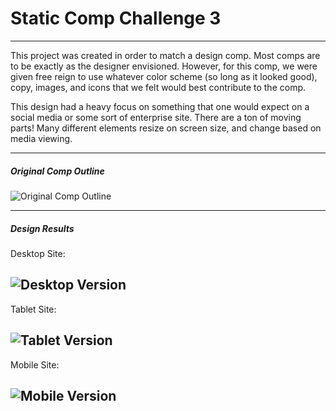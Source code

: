 # Static Comp Challenge 3
---

This project was created in order to match a design comp. Most comps are to be exactly as the designer envisioned. However, for this comp, we were given free reign to use whatever color scheme (so long as it looked good), copy, images, and icons that we felt would best contribute to the comp.

This design had a heavy focus on something that one would expect on a social media or some sort of enterprise site. There are a ton of moving parts! Many different elements resize on screen size, and change based on media viewing. 

---
##### Original Comp Outline

![Original Comp Outline](https://github.com/cbandrow/cb-comp-challenge-3/blob/master/images/static-comp-challenge-3.jpg)

---

##### Design Results

Desktop Site:

![Desktop Version](https://github.com/cbandrow/cb-comp-challenge-3/blob/master/images/sc3-desktop.png)
---
Tablet Site:

![Tablet Version](https://github.com/cbandrow/cb-comp-challenge-3/blob/master/images/sc3-tablet.png)
---

Mobile Site:

![Mobile Version](https://github.com/cbandrow/cb-comp-challenge-3/blob/master/images/sc3-mobile.png)
---
